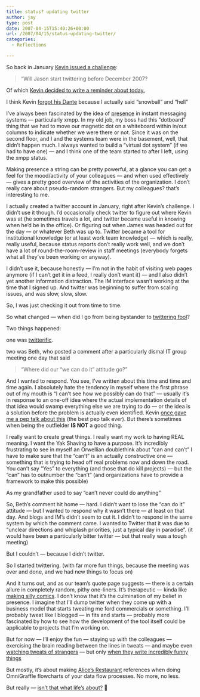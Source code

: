 ```yaml
---
title: status? updating twitter
author: jay
type: post
date: 2007-04-15T15:40:26+00:00
url: /2007/04/15/status-updating-twitter/
categories:
  - Reflections

---
```

So back in January [Kevin issued a challenge][1]:

> “Will Jason start twittering before December 2007?

Of which [Kevin decided to write a reminder about today.][2]

I think Kevin [forgot his Dante][3] because I actually said “snowball” and “hell”

I’ve always been fascinated by the idea of [presence][4] in instant messaging systems — particularly xmpp. In my old job, my boss had this “dotboard” thing that we had to move our magnetic dot on a whiteboard within in/out columns to indicate whether we were there or not. Since it was on the second floor, and I and the systems team were in the basement, well, that didn’t happen much. I always wanted to build a “virtual dot system” (if we had to have one) — and I think one of the team started to after I left, using the xmpp status.

Making presence a string can be pretty powerful, at a glance you can get a feel for the mood/activity of your colleagues — and when used effectively — gives a pretty good overview of the activities of the organization. I don’t really care about pseudo-random strangers. But my colleagues? that’s interesting to me.

I actually created a twitter account in January, right after Kevin’s challenge. I didn’t use it though. I’d occasionally check twitter to figure out where Kevin was at (he sometimes travels a lot, and twitter became useful in knowing when he’d be in the office). Or figuring out when James was headed out for the day — or whatever Beth was up to. Twitter became a tool for institutional knowledge (or at least work team knowledge) — which is really, really useful, because status reports don’t really work well, and we don’t have a lot of round-the-room-review in staff meetings (everybody forgets what all they’ve been working on anyway).

I didn’t use it, because honestly — I’m not in the habit of visiting web pages anymore (if I can’t get it in a feed, I really don’t want it) — and I also didn’t yet another information distraction. The IM interface wasn’t working at the time that I signed up. And twitter was beginning to suffer from scaling issues, and was slow, slow, slow.

So, I was just checking it out from time to time.

So what changed — when did I go from being bystander to [twittering fool][5]?

Two things happened:

one was [twitterific][6].

two was Beth, who posted a comment after a particularly dismal IT group meeting one day that said

> “Where did our “we can do it” attitude go?”

And I wanted to respond. You see, I’ve written about this time and time and time again. I absolutely hate the tendency in myself where the first phrase out of my mouth is “I can’t see how we possibly can do that” — usually it’s in response to an one-off idea where the actual implementation details of that idea would swamp everything else we are trying to do — or the idea is a solution before the problem is actually even identified. Kevin [once gave me a pep talk about this][7] (the best pep talk ever). But there’s sometimes when being the outfielder **IS NOT** a good thing.

I really want to create great things. I really want my work to having REAL meaning. I want the Yak Shaving to have a purpose. It’s incredibly frustrating to see in myself an Orwellian doublethink about “can and can’t” I have to make sure that the “can’t” is an actually constructive one — something that is trying to head off real problems now and down the road. You can’t say “Yes” to everything (and those that do kill projects) — but the “can” has to outnumber the “can’t” (and organizations have to provide a framework to make this possible)

As my grandfather used to say “can’t never could do anything”

So, Beth’s comment hit home — hard. I didn’t want to lose the “can do it” attitude — but I wanted to respond why it wasn’t there — at least on that day. And blogs and IM’s didn’t seem to cut it. I didn’t to respond in the same system by which the comment came. I wanted to Twitter that it was due to “unclear directions and whiplash priorities, just a typical day in paradise”. (it would have been a particularly bitter twitter — but that really was a tough meeting)

But I couldn’t — because I didn’t twitter.

So I started twittering. (with far more fun things, because the meeting was over and done, and we had new things to focus on)

And it turns out, and as our team’s quote page suggests — there is a certain allure in completely random, pithy one-liners. It’s therapeutic — kinda like [making silly comics][8]. I don’t know that it’s the culmination of my belief in presence. I imagine that I’ll dump twitter when they come up with a business model that starts tweating me ford commercials or something. I’ll probably tweat like I blogged — in fits and starts — probably more fascinated by how to see how the development of the tool itself could be applicable to projects that I’m working on.

But for now — I’ll enjoy the fun — staying up with the colleagues — exercising the brain reading between the lines in tweats — and maybe even [watching tweats of strangers][9] — but only [when they write incredibly funny things][10]

But mostly, it’s about making [Alice’s Restaurant][11] references when doing OmniGraffle flowcharts of your data flow processes. No more, no less.

But really — [isn’t that what life’s about?][12] 🙂

 [1]: http://blog.k1v1n.com/2007/01/why-ben-is-blogging-again.html
 [2]: http://blog.k1v1n.com/2007/04/how-did-you-get-started-twittering.html
 [3]: http://en.wikipedia.org/w/index.php?title=The_Divine_Comedy&oldid=122970265
 [4]: http://en.wikipedia.org/w/index.php?title=Presence_information&oldid=108102733
 [5]: http://twitter.com/jasonadamyoung
 [6]: http://iconfactory.com/software/twitterrific
 [7]: https://rambleon.org/2006/01/02/best-pep-talk-of-2005/
 [8]: http://conversationswithplasticdinosaurs.com
 [9]: http://twitter.com/Moltz
 [10]: http://www.crazyapplerumors.com/
 [11]: http://twitter.com/jasonadamyoung/statuses/23002401
 [12]: http://twitter.com/jasonadamyoung/statuses/28947921
